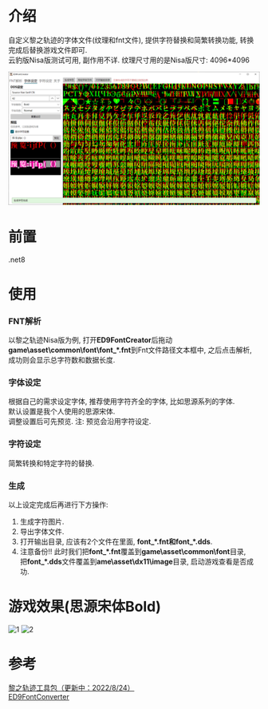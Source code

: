 # 介绍
自定义黎之轨迹的字体文件(纹理和fnt文件), 提供字符替换和简繁转换功能, 转换完成后替换游戏文件即可.  
云豹版Nisa版测试可用, 副作用不详. 纹理尺寸用的是Nisa版尺寸: 4096*4096  
  
![main](Screenshots/main.png) 

# 前置
 .net8
# 使用
### FNT解析
以黎之轨迹Nisa版为例, 打开**ED9FontCreator**后拖动**game\asset\common\font\font_\*.fnt**到Fnt文件路径文本框中, 之后点击解析, 成功则会显示总字符数和数据长度.
### 字体设定
根据自己的需求设定字体, 推荐使用字符齐全的字体, 比如思源系列的字体.  
默认设置是我个人使用的思源宋体.  
调整设置后可先预览. 注: 预览会沿用字符设定.  
### 字符设定
简繁转换和特定字符的替换.
### 生成
以上设定完成后再进行下方操作:  
1. 生成字符图片.  
2. 导出字体文件. 
3. 打开输出目录, 应该有2个文件在里面, **font_\*.fnt和font_\*.dds**.  
4. 注意备份!! 此时我们把**font_\*.fnt**覆盖到**game\\asset\common\font**目录,  
把**font_\*.dds**文件覆盖到**ame\asset\dx11\image**目录, 启动游戏查看是否成功.
# 游戏效果(思源宋体Bold)
![1](Screenshots/1.png) 
![2](Screenshots/2.png) 
# 参考
[黎之轨迹工具包（更新中：2022/8/24）](https://bbs.3dmgame.com/forum.php?mod=viewthread&tid=6321673&page=1&extra=#pid301960392)  
[ED9FontConverter](https://github.com/TwnKey/ED9FontConverter)
